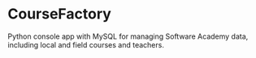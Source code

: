 # CourseFactory
Python console app with MySQL for managing Software Academy data, including local and field courses and teachers.
